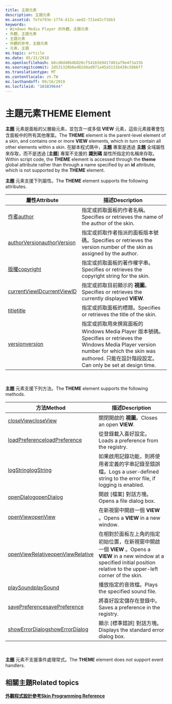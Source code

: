 ```yaml
---
title: 主題元素
description: 主題元素
ms.assetid: fe7e793e-1774-412c-aed2-721ed2cf1bb3
keywords:
- Windows Media Player 的外觀，主題元素
- 外觀，主題元素
- 主題元素
- 外觀的參考，主題元素
- 元素，主題
ms.topic: article
ms.date: 05/31/2018
ms.openlocfilehash: b8cd0d40b4b020cf5416569417401af9e4f3a33b
ms.sourcegitcommit: 2d531328b6ed82d4ad971a45a5131b430c5866f7
ms.translationtype: MT
ms.contentlocale: zh-TW
ms.lasthandoff: 09/16/2019
ms.locfileid: "103839644"
---
```

# <a name="theme-element"></a><span data-ttu-id="dbd55-108">主題元素</span><span class="sxs-lookup"><span data-stu-id="dbd55-108">THEME Element</span></span>

<span data-ttu-id="dbd55-109">**主題** 元素是面板的父層級元素，並包含一或多個 **VIEW** 元素，這些元素接著會包含面板中的所有其他專案。</span><span class="sxs-lookup"><span data-stu-id="dbd55-109">The **THEME** element is the parent-level element of a skin, and contains one or more **VIEW** elements, which in turn contain all other elements within a skin.</span></span> <span data-ttu-id="dbd55-110">在腳本程式碼中，**主題** 專案是透過 **主題** 全域屬性來存取，而不是透過 [**主題**] 專案不支援的 **識別碼** 屬性所指定的名稱來存取。</span><span class="sxs-lookup"><span data-stu-id="dbd55-110">Within script code, the **THEME** element is accessed through the **theme** global attribute rather than through a name specified by an **id** attribute, which is not supported by the **THEME** element.</span></span>

<span data-ttu-id="dbd55-111">**主題** 元素支援下列屬性。</span><span class="sxs-lookup"><span data-stu-id="dbd55-111">The **THEME** element supports the following attributes.</span></span>



| <span data-ttu-id="dbd55-112">屬性</span><span class="sxs-lookup"><span data-stu-id="dbd55-112">Attribute</span></span>                                | <span data-ttu-id="dbd55-113">描述</span><span class="sxs-lookup"><span data-stu-id="dbd55-113">Description</span></span>                                                                                                                     |
|------------------------------------------|---------------------------------------------------------------------------------------------------------------------------------|
| [<span data-ttu-id="dbd55-114">作者</span><span class="sxs-lookup"><span data-stu-id="dbd55-114">author</span></span>](theme-author.md)               | <span data-ttu-id="dbd55-115">指定或抓取面板的作者名稱。</span><span class="sxs-lookup"><span data-stu-id="dbd55-115">Specifies or retrieves the name of the author of the skin.</span></span>                                                                      |
| [<span data-ttu-id="dbd55-116">authorVersion</span><span class="sxs-lookup"><span data-stu-id="dbd55-116">authorVersion</span></span>](theme-authorversion.md) | <span data-ttu-id="dbd55-117">指定或抓取作者指派的面板版本號碼。</span><span class="sxs-lookup"><span data-stu-id="dbd55-117">Specifies or retrieves the version number of the skin as assigned by the author.</span></span>                                                |
| [<span data-ttu-id="dbd55-118">版權</span><span class="sxs-lookup"><span data-stu-id="dbd55-118">copyright</span></span>](theme-copyright.md)         | <span data-ttu-id="dbd55-119">指定或抓取面板的著作權字串。</span><span class="sxs-lookup"><span data-stu-id="dbd55-119">Specifies or retrieves the copyright string for the skin.</span></span>                                                                       |
| [<span data-ttu-id="dbd55-120">currentViewID</span><span class="sxs-lookup"><span data-stu-id="dbd55-120">currentViewID</span></span>](theme-currentviewid.md) | <span data-ttu-id="dbd55-121">指定或抓取目前顯示的 **視圖**。</span><span class="sxs-lookup"><span data-stu-id="dbd55-121">Specifies or retrieves the currently displayed **VIEW**.</span></span>                                                                        |
| [<span data-ttu-id="dbd55-122">title</span><span class="sxs-lookup"><span data-stu-id="dbd55-122">title</span></span>](theme-title.md)                 | <span data-ttu-id="dbd55-123">指定或抓取面板的標題。</span><span class="sxs-lookup"><span data-stu-id="dbd55-123">Specifies or retrieves the title of the skin.</span></span>                                                                                   |
| [<span data-ttu-id="dbd55-124">version</span><span class="sxs-lookup"><span data-stu-id="dbd55-124">version</span></span>](theme-version.md)             | <span data-ttu-id="dbd55-125">指定或抓取用來撰寫面板的 Windows Media Player 版本號碼。</span><span class="sxs-lookup"><span data-stu-id="dbd55-125">Specifies or retrieves the Windows Media Player version number for which the skin was authored.</span></span> <span data-ttu-id="dbd55-126">只能在設計階段設定。</span><span class="sxs-lookup"><span data-stu-id="dbd55-126">Can only be set at design time.</span></span> |



 

<span data-ttu-id="dbd55-127">**主題** 元素支援下列方法。</span><span class="sxs-lookup"><span data-stu-id="dbd55-127">The **THEME** element supports the following methods.</span></span>



| <span data-ttu-id="dbd55-128">方法</span><span class="sxs-lookup"><span data-stu-id="dbd55-128">Method</span></span>                                         | <span data-ttu-id="dbd55-129">描述</span><span class="sxs-lookup"><span data-stu-id="dbd55-129">Description</span></span>                                                                                                     |
|------------------------------------------------|-----------------------------------------------------------------------------------------------------------------|
| [<span data-ttu-id="dbd55-130">closeView</span><span class="sxs-lookup"><span data-stu-id="dbd55-130">closeView</span></span>](theme-closeview.md)               | <span data-ttu-id="dbd55-131">關閉開啟的 **視圖**。</span><span class="sxs-lookup"><span data-stu-id="dbd55-131">Closes an open **VIEW**.</span></span>                                                                                        |
| [<span data-ttu-id="dbd55-132">loadPreference</span><span class="sxs-lookup"><span data-stu-id="dbd55-132">loadPreference</span></span>](theme-loadpreference.md)     | <span data-ttu-id="dbd55-133">從登錄載入喜好設定。</span><span class="sxs-lookup"><span data-stu-id="dbd55-133">Loads a preference from the registry.</span></span>                                                                           |
| [<span data-ttu-id="dbd55-134">logString</span><span class="sxs-lookup"><span data-stu-id="dbd55-134">logString</span></span>](theme-logstring.md)               | <span data-ttu-id="dbd55-135">如果啟用記錄功能，則將使用者定義的字串記錄至錯誤檔。</span><span class="sxs-lookup"><span data-stu-id="dbd55-135">Logs a user-defined string to the error file, if logging is enabled.</span></span>                                            |
| [<span data-ttu-id="dbd55-136">openDialog</span><span class="sxs-lookup"><span data-stu-id="dbd55-136">openDialog</span></span>](theme-opendialog.md)             | <span data-ttu-id="dbd55-137">開啟 [檔案] 對話方塊。</span><span class="sxs-lookup"><span data-stu-id="dbd55-137">Opens a file dialog box.</span></span>                                                                                        |
| [<span data-ttu-id="dbd55-138">openView</span><span class="sxs-lookup"><span data-stu-id="dbd55-138">openView</span></span>](theme-openview.md)                 | <span data-ttu-id="dbd55-139">在新視窗中開啟一個 **VIEW** 。</span><span class="sxs-lookup"><span data-stu-id="dbd55-139">Opens a **VIEW** in a new window.</span></span>                                                                               |
| [<span data-ttu-id="dbd55-140">openViewRelative</span><span class="sxs-lookup"><span data-stu-id="dbd55-140">openViewRelative</span></span>](theme-openviewrelative.md) | <span data-ttu-id="dbd55-141">在相對於面板左上角的指定初始位置，在新視窗中開啟一個 **VIEW** 。</span><span class="sxs-lookup"><span data-stu-id="dbd55-141">Opens a **VIEW** in a new window at a specified initial position relative to the upper-left corner of the skin.</span></span> |
| [<span data-ttu-id="dbd55-142">playSound</span><span class="sxs-lookup"><span data-stu-id="dbd55-142">playSound</span></span>](theme-playsound.md)               | <span data-ttu-id="dbd55-143">播放指定的音效檔。</span><span class="sxs-lookup"><span data-stu-id="dbd55-143">Plays the specified sound file.</span></span>                                                                                 |
| [<span data-ttu-id="dbd55-144">savePreference</span><span class="sxs-lookup"><span data-stu-id="dbd55-144">savePreference</span></span>](theme-savepreference.md)     | <span data-ttu-id="dbd55-145">將喜好設定儲存在登錄中。</span><span class="sxs-lookup"><span data-stu-id="dbd55-145">Saves a preference in the registry.</span></span>                                                                             |
| [<span data-ttu-id="dbd55-146">showErrorDialog</span><span class="sxs-lookup"><span data-stu-id="dbd55-146">showErrorDialog</span></span>](theme-showerrordialog.md)   | <span data-ttu-id="dbd55-147">顯示 [標準錯誤] 對話方塊。</span><span class="sxs-lookup"><span data-stu-id="dbd55-147">Displays the standard error dialog box.</span></span>                                                                         |



 

<span data-ttu-id="dbd55-148">**主題** 元素不支援事件處理常式。</span><span class="sxs-lookup"><span data-stu-id="dbd55-148">The **THEME** element does not support event handlers.</span></span>

## <a name="related-topics"></a><span data-ttu-id="dbd55-149">相關主題</span><span class="sxs-lookup"><span data-stu-id="dbd55-149">Related topics</span></span>

<dl> <dt>

[<span data-ttu-id="dbd55-150">**外觀程式設計參考**</span><span class="sxs-lookup"><span data-stu-id="dbd55-150">**Skin Programming Reference**</span></span>](skin-programming-reference.md)
</dt> </dl>

 

 




